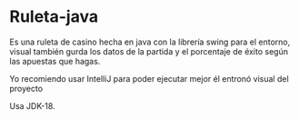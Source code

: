 # Ruleta-java
Es una ruleta de casino hecha en java con la librería swing para el entorno, visual
también gurda los datos de la partida y el porcentaje de éxito según las apuestas
que hagas.

Yo recomiendo usar IntelliJ para poder ejecutar mejor él entronó visual del proyecto

Usa JDK-18.
